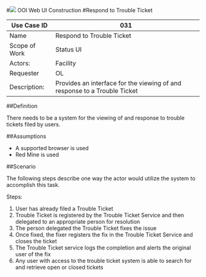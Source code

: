 #![](http://www.rpsgroup.com/images/2012-specific/RPSlogo.aspx) OOI Web UI Construction 
#Respond to Trouble Ticket

| Use Case ID | 031 |
| --- | --- |
| Name | Respond to Trouble Ticket |
| Scope of Work | Status UI |
| Actors: | Facility |
| Requester | OL |
| Description: | Provides an interface for the viewing of and response to a Trouble Ticket  |


##Definition

There needs to be a system for the viewing of and response to trouble tickets filed by users.

##Assumptions

- A supported browser is used
- Red Mine is used

##Scenario

The following steps describe one way the actor would utilize the system to accomplish this task.

Steps:

1. User has already filed a Trouble Ticket
2. Trouble Ticket is registered by the Trouble Ticket Service and then delegated to an appropriate person for resolution
3. The person delegated the Trouble Ticket fixes the issue
4. Once fixed, the fixer registers the fix in the Trouble Ticket Service and closes the ticket
5. The Trouble Ticket service logs the completion and alerts the original user of the fix
6. Any user with access to the trouble ticket system is able to search for and retrieve open or closed tickets
